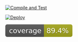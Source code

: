 [![Compile and Test](https://github.com/lutfi98abdullah/miniproject1/actions/workflows/pipeline1.yaml/badge.svg)](https://github.com/lutfi98abdullah/miniproject1/actions/workflows/main.yaml)

[![Deploy](https://github.com/lutfi98abdullah/miniproject1/actions/workflows/pipeline2.yaml/badge.svg)](https://github.com/lutfi98abdullah/miniproject1/actions/workflows/deploy.yaml)

![Coverage](.github/badges/jacoco.svg)